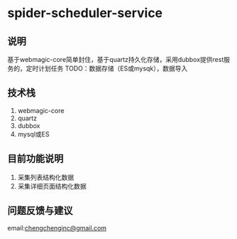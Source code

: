 # spider-scheduler-service #
## 说明 ##
基于webmagic-core简单封住，基于quartz持久化存储，采用dubbox提供rest服务的，定时计划任务
TODO：数据存储（ES或mysqk），数据导入


## 技术栈 ##
1. webmagic-core
2. quartz
3. dubbox
4. mysql或ES


## 目前功能说明 ##
1. 采集列表结构化数据
2. 采集详细页面结构化数据



## 问题反馈与建议 ##
email:chengchenginc@gmail.com
